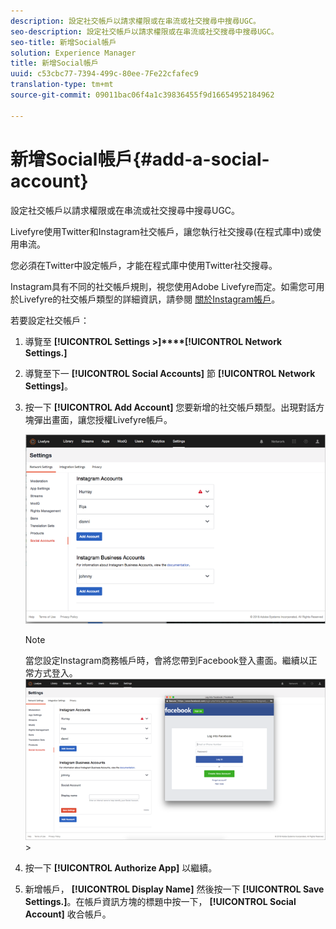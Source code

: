 ```yaml
---
description: 設定社交帳戶以請求權限或在串流或社交搜尋中搜尋UGC。
seo-description: 設定社交帳戶以請求權限或在串流或社交搜尋中搜尋UGC。
seo-title: 新增Social帳戶
solution: Experience Manager
title: 新增Social帳戶
uuid: c53cbc77-7394-499c-80ee-7Fe22cfafec9
translation-type: tm+mt
source-git-commit: 09011bac06f4a1c39836455f9d16654952184962

---
```



# 新增Social帳戶{#add-a-social-account}

設定社交帳戶以請求權限或在串流或社交搜尋中搜尋UGC。

Livefyre使用Twitter和Instagram社交帳戶，讓您執行社交搜尋(在程式庫中)或使用串流。

您必須在Twitter中設定帳戶，才能在程式庫中使用Twitter社交搜尋。

Instagram具有不同的社交帳戶規則，視您使用Adobe Livefyre而定。如需您可用於Livefyre的社交帳戶類型的詳細資訊，請參閱 [關於Instagram帳戶](/help/using/c-users-creating-accounts-with-studio-access/t-configure-social-accout-instagram/c-about-instagram-accounts.md#c_about_instagram_accounts)。

若要設定社交帳戶：

1. 導覽至 **[!UICONTROL Settings >]****[!UICONTROL Network Settings.]**
1. 導覽至下一 **[!UICONTROL Social Accounts]** 節 **[!UICONTROL Network Settings]**。
1. 按一下 **[!UICONTROL Add Account]** 您要新增的社交帳戶類型。出現對話方塊彈出畫面，讓您授權Livefyre帳戶。

   ![](assets/i_settings_social_insta.png)

   >[!NOTE]
   >
   >當您設定Instagram商務帳戶時，會將您帶到Facebook登入畫面。繼續以正常方式登入。 ![](assets/i_insta_biz_facebook_dialog.png) >

1. 按一下 **[!UICONTROL Authorize App]** 以繼續。
1. 新增帳戶， **[!UICONTROL Display Name]** 然後按一下 **[!UICONTROL Save Settings.]**。在帳戶資訊方塊的標題中按一下， **[!UICONTROL Social Account]** 收合帳戶。
